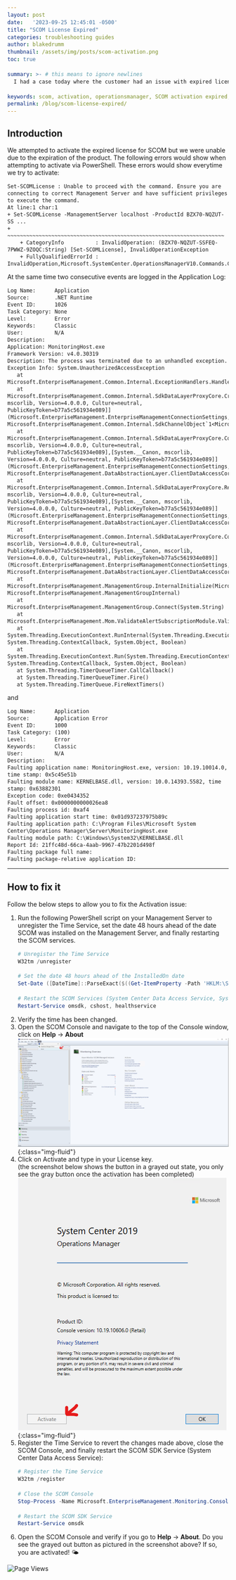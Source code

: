 ```yaml
---
layout: post
date:   '2023-09-25 12:45:01 -0500'
title: "SCOM License Expired"
categories: troubleshooting guides
author: blakedrumm
thumbnail: /assets/img/posts/scom-activation.png
toc: true

summary: >- # this means to ignore newlines
  I had a case today where the customer had an issue with expired license for System Center Operations Manager. This blog post goes over how we were able to fix it for them.

keywords: scom, activation, operationsmanager, SCOM activation expired, systemcenter operations manager
permalink: /blog/scom-license-expired/
---
```

## Introduction
We attempted to activate the expired license for SCOM but we were unable due to the expiration of the product. The following errors would show when attempting to activate via PowerShell. These errors would show everytime we try to activate:
```
Set-SCOMLicense : Unable to proceed with the command. Ensure you are connecting to correct Management Server and have sufficient privileges to execute the command. 
At line:1 char:1
+ Set-SCOMLicense -ManagementServer localhost -ProductId BZX70-NQZUT-SS ...
+ ~~~~~~~~~~~~~~~~~~~~~~~~~~~~~~~~~~~~~~~~~~~~~~~~~~~~~~~~~~~~~~~~~~~~~
    + CategoryInfo          : InvalidOperation: (BZX70-NQZUT-SSFEQ-7PWWZ-9ZOQC:String) [Set-SCOMLicense], InvalidOperationException
    + FullyQualifiedErrorId : InvalidOperation,Microsoft.SystemCenter.OperationsManagerV10.Commands.Commands.AdministrationCmdlets.SetSCOMLicense
```
 
 
At the same time two consecutive events are logged in the Application Log:
 
```
Log Name:      Application 
Source:        .NET Runtime
Event ID:      1026
Task Category: None
Level:         Error
Keywords:      Classic
User:          N/A
Description:
Application: MonitoringHost.exe
Framework Version: v4.0.30319
Description: The process was terminated due to an unhandled exception.
Exception Info: System.UnauthorizedAccessException
   at Microsoft.EnterpriseManagement.Common.Internal.ExceptionHandlers.HandleChannelExceptions(System.Exception)
   at Microsoft.EnterpriseManagement.Common.Internal.SdkDataLayerProxyCore.CreateEndpoint[[System.__Canon, mscorlib, Version=4.0.0.0, Culture=neutral, PublicKeyToken=b77a5c561934e089]](Microsoft.EnterpriseManagement.EnterpriseManagementConnectionSettings, Microsoft.EnterpriseManagement.Common.Internal.SdkChannelObject`1<Microsoft.EnterpriseManagement.Common.Internal.IDispatcherService>)
   at Microsoft.EnterpriseManagement.Common.Internal.SdkDataLayerProxyCore.ConstructEnterpriseManagementGroupInternal[[System.__Canon, mscorlib, Version=4.0.0.0, Culture=neutral, PublicKeyToken=b77a5c561934e089],[System.__Canon, mscorlib, Version=4.0.0.0, Culture=neutral, PublicKeyToken=b77a5c561934e089]](Microsoft.EnterpriseManagement.EnterpriseManagementConnectionSettings, Microsoft.EnterpriseManagement.DataAbstractionLayer.ClientDataAccessCore)
   at Microsoft.EnterpriseManagement.Common.Internal.SdkDataLayerProxyCore.RetrieveEnterpriseManagementGroupInternal[[System.__Canon, mscorlib, Version=4.0.0.0, Culture=neutral, PublicKeyToken=b77a5c561934e089],[System.__Canon, mscorlib, Version=4.0.0.0, Culture=neutral, PublicKeyToken=b77a5c561934e089]](Microsoft.EnterpriseManagement.EnterpriseManagementConnectionSettings, Microsoft.EnterpriseManagement.DataAbstractionLayer.ClientDataAccessCore)
   at Microsoft.EnterpriseManagement.Common.Internal.SdkDataLayerProxyCore.Connect[[System.__Canon, mscorlib, Version=4.0.0.0, Culture=neutral, PublicKeyToken=b77a5c561934e089],[System.__Canon, mscorlib, Version=4.0.0.0, Culture=neutral, PublicKeyToken=b77a5c561934e089]](Microsoft.EnterpriseManagement.EnterpriseManagementConnectionSettings, Microsoft.EnterpriseManagement.DataAbstractionLayer.ClientDataAccessCore)
   at Microsoft.EnterpriseManagement.ManagementGroup.InternalInitialize(Microsoft.EnterpriseManagement.EnterpriseManagementConnectionSettings, Microsoft.EnterpriseManagement.ManagementGroupInternal)
   at Microsoft.EnterpriseManagement.ManagementGroup.Connect(System.String)
   at Microsoft.EnterpriseManagement.Mom.ValidateAlertSubscriptionModule.ValidateAlertSubscriptionDataSource.ValidateAlertSubscriptions(System.Object)
   at System.Threading.ExecutionContext.RunInternal(System.Threading.ExecutionContext, System.Threading.ContextCallback, System.Object, Boolean)
   at System.Threading.ExecutionContext.Run(System.Threading.ExecutionContext, System.Threading.ContextCallback, System.Object, Boolean)
   at System.Threading.TimerQueueTimer.CallCallback()
   at System.Threading.TimerQueueTimer.Fire()
   at System.Threading.TimerQueue.FireNextTimers()
```

and
 
```
Log Name:      Application 
Source:        Application Error
Event ID:      1000
Task Category: (100)
Level:         Error
Keywords:      Classic
User:          N/A
Description:
Faulting application name: MonitoringHost.exe, version: 10.19.10014.0, time stamp: 0x5c45e51b
Faulting module name: KERNELBASE.dll, version: 10.0.14393.5582, time stamp: 0x63882301
Exception code: 0xe0434352
Fault offset: 0x0000000000026ea8
Faulting process id: 0xaf4
Faulting application start time: 0x01d937237975b89c
Faulting application path: C:\Program Files\Microsoft System Center\Operations Manager\Server\MonitoringHost.exe
Faulting module path: C:\Windows\System32\KERNELBASE.dll
Report Id: 21ffc48d-66ca-4aab-9967-47b2201d498f
Faulting package full name: 
Faulting package-relative application ID: 
```

---

## How to fix it
Follow the below steps to allow you to fix the Activation issue:
1. Run the following PowerShell script on your Management Server to unregister the Time Service, set the date 48 hours ahead of the date SCOM was installed on the Management Server, and finally restarting the SCOM services.
    ```powershell
    # Unregister the Time Service
    W32tm /unregister

    # Set the date 48 hours ahead of the InstalledOn date
    Set-Date ([DateTime]::ParseExact($((Get-ItemProperty -Path 'HKLM:\SOFTWARE\Microsoft\Microsoft Operations Manager\3.0\Setup').InstalledOn), 'M/d/yyyy-HH:mm:ss', $null).AddHours(48))

    # Restart the SCOM Services (System Center Data Access Service, System Center Management Configuration, Microsoft Monitoring Agent)
    Restart-Service omsdk, cshost, healthservice
    ```
2. Verify the time has been changed.
3. Open the SCOM Console and navigate to the top of the Console window, click on **Help** -> **About** \
   ![SCOM Console Help -> About](/assets/img/posts/scom-console-help.png){:class="img-fluid"}
4. Click on Activate and type in your License key. \
   (the screenshot below shows the button in a grayed out state, you only see the gray button once the activation has been completed) \
   ![SCOM Console Activate Button](/assets/img/posts/scom-activation-button.png){:class="img-fluid"}
5. Register the Time Service to revert the changes made above, close the SCOM Console, and finally restart the SCOM SDK Service (System Center Data Access Service):
   ```powershell
   # Register the Time Service
   W32tm /register

   # Close the SCOM Console
   Stop-Process -Name Microsoft.EnterpriseManagement.Monitoring.Console -Force
   
   # Restart the SCOM SDK Service
   Restart-Service omsdk
   ```
7. Open the SCOM Console and verify if you go to **Help** -> **About**. Do you see the grayed out button as pictured in the screenshot above? If so, you are activated! :sun_behind_small_cloud:

![Page Views](https://counter.blakedrumm.com/count/tag.svg?url=blakedrumm.com/blog/scom-license-expired/)

<!--
## Welcome to GitHub Pages

You can use the [editor on GitHub](https://github.com/blakedrumm/SCOM-Scripts-and-SQL/edit/master/docs/index.md) to maintain and preview the content for your website in Markdown files.

Whenever you commit to this repository, GitHub Pages will run [Jekyll](https://jekyllrb.com/) to rebuild the pages in your site, from the content in your Markdown files.

### Markdown

Markdown is a lightweight and easy-to-use syntax for styling your writing. It includes conventions for

```markdown
Syntax highlighted code block

# Header 1
## Header 2
### Header 3

- Bulleted
- List

1. Numbered
2. List

**Bold** and _Italic_ and `Code` text

[Link](url) and ![Image](src)
```

For more details see [GitHub Flavored Markdown](https://guides.github.com/features/mastering-markdown/).

### Jekyll Themes

Your Pages site will use the layout and styles from the Jekyll theme you have selected in your [repository settings](https://github.com/blakedrumm/SCOM-Scripts-and-SQL/settings/pages). The name of this theme is saved in the Jekyll `_config.yml` configuration file.

### Support or Contact

Having trouble with Pages? Check out our [documentation](https://docs.github.com/categories/github-pages-basics/) or [contact support](https://support.github.com/contact) and we’ll help you sort it out.

Tip:
To add auto-size pictures:
![/assets/img/posts/example.jpg](/assets/img/posts/example.jpg){:class="img-fluid"}
-->
